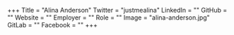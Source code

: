 +++
Title = "Alina Anderson"
Twitter = "justmealina"
LinkedIn = ""
GitHub = ""
Website = ""
Employer = ""
Role = ""
Image = "alina-anderson.jpg"
GitLab = ""
Facebook = ""
+++

